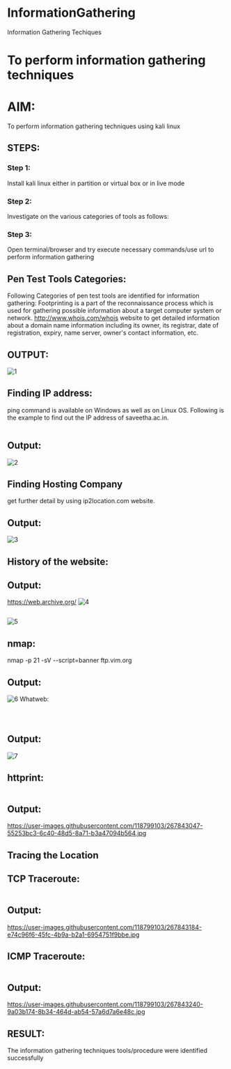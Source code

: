# InformationGathering
Information Gathering Techiques

# To perform information gathering techniques

# AIM:

To perform information gathering techniques using kali linux 

## STEPS:

### Step 1:

Install kali linux either in partition or virtual box or in live mode

### Step 2:

Investigate on the various categories of tools as follows:

### Step 3:
Open terminal/browser and try execute necessary commands/use url to perform information gathering

## Pen Test Tools Categories:

Following Categories of pen test tools are identified for information gathering: Footprinting is a part of the reconnaissance process which is used for gathering possible information about a target computer system or network. http://www.whois.com/whois website to get detailed information about a domain name information including its owner, its registrar, date of registration, expiry, name server, owner's contact information, etc.


## OUTPUT:
![1](https://github.com/Migaleyy/InformationGathering/assets/118262199/f8b790e9-27a2-472d-8dee-e81a8e8bc462)

## Finding IP address:

ping command is available on Windows as well as on Linux OS. Following is the example to find out the IP address of saveetha.ac.in.

```ping saveetha.ac.in
```
## Output:
![2](https://github.com/Migaleyy/InformationGathering/assets/118262199/8d6406a9-aa8c-4ed0-b1ee-5d00e0176094)

## Finding Hosting Company

get further detail by using ip2location.com website.

## Output:
![3](https://github.com/Migaleyy/InformationGathering/assets/118262199/4ee0d3d6-1c63-41dc-b4a7-105303c25b58)

## History of the website:
## Output:
https://web.archive.org/
![4](https://github.com/Migaleyy/InformationGathering/assets/118262199/0f208d06-c6ca-4ffe-86d0-6b736a9044cb)
```nc 172.17.52.118 80
```
![5](https://github.com/Migaleyy/InformationGathering/assets/118262199/b548b92a-799f-4fc2-b047-3cdc6b11cf9c)
## nmap:

nmap -p 21 -sV --script=banner ftp.vim.org

## Output:
![6](https://github.com/Migaleyy/InformationGathering/assets/118262199/8233e7f2-319a-44b2-8907-2616336b772d)
Whatweb:

```whatweb infosys.com
```
```whatweb zoho.com
```
```whatweb -v -a 3 172.17.52.201
```
## Output:
![7](https://github.com/Migaleyy/InformationGathering/assets/118262199/67d10ffe-7a46-4da2-a7c7-3d33d1a0cdf7)

## httprint:

```hhttprint -h 172.17.52.201 -s /usr/share/httprint/signatures.txt -P0 |more
```
## Output:
https://user-images.githubusercontent.com/118799103/267843047-55253bc3-6c40-48d5-8a71-b3a47094b564.jpg

## Tracing the Location
## TCP Traceroute:

```sudo traceroute -T www.saveetha.ac.in
```
## Output:
https://user-images.githubusercontent.com/118799103/267843184-e74c96f6-45fc-4b9a-b2a1-6954751f9bbe.jpg
## ICMP Traceroute:
```sudo traceroute  www.saveetha.ac.in
```
## Output:
https://user-images.githubusercontent.com/118799103/267843240-9a03b174-8b34-464d-ab54-57a6d7a6e48c.jpg
## RESULT:
The information gathering techniques tools/procedure were  identified successfully
